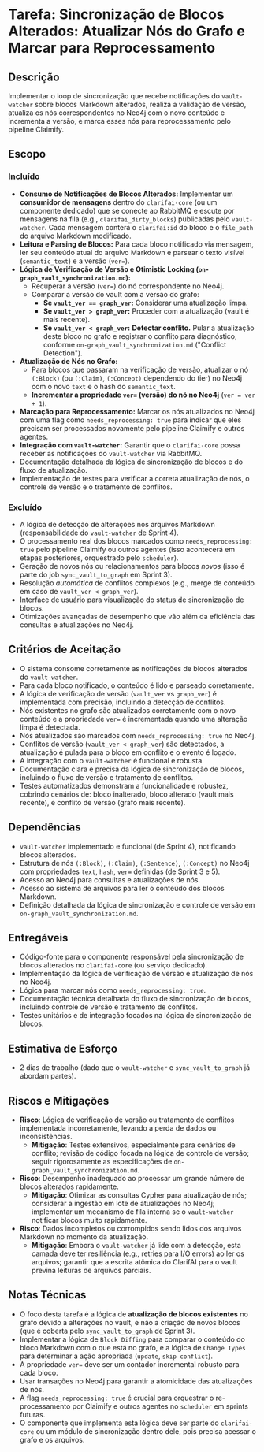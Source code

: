 # Tarefa: Sincronização de Blocos Alterados: Atualizar Nós do Grafo e Marcar para Reprocessamento

## Descrição
Implementar o loop de sincronização que recebe notificações do `vault-watcher` sobre blocos Markdown alterados, realiza a validação de versão, atualiza os nós correspondentes no Neo4j com o novo conteúdo e incrementa a versão, e marca esses nós para reprocessamento pelo pipeline Claimify.

## Escopo

### Incluído
- **Consumo de Notificações de Blocos Alterados:** Implementar um **consumidor de mensagens** dentro do `clarifai-core` (ou um componente dedicado) que se conecte ao RabbitMQ e escute por mensagens na fila (e.g., `clarifai_dirty_blocks`) publicadas pelo `vault-watcher`. Cada mensagem conterá o `clarifai:id` do bloco e o `file_path` do arquivo Markdown modificado.
- **Leitura e Parsing de Blocos:** Para cada bloco notificado via mensagem, ler seu conteúdo atual do arquivo Markdown e parsear o texto visível (`semantic_text`) e a versão (`ver=`).
- **Lógica de Verificação de Versão e Otimistic Locking (`on-graph_vault_synchronization.md`):**
    - Recuperar a versão (`ver=`) do nó correspondente no Neo4j.
    - Comparar a versão do vault com a versão do grafo:
        - **Se `vault_ver == graph_ver`:** Considerar uma atualização limpa.
        - **Se `vault_ver > graph_ver`:** Proceder com a atualização (vault é mais recente).
        - **Se `vault_ver < graph_ver`:** **Detectar conflito.** Pular a atualização deste bloco no grafo e registrar o conflito para diagnóstico, conforme `on-graph_vault_synchronization.md` ("Conflict Detection").
- **Atualização de Nós no Grafo:**
    - Para blocos que passaram na verificação de versão, atualizar o nó `(:Block)` (ou `(:Claim)`, `(:Concept)` dependendo do tier) no Neo4j com o novo `text` e o hash do `semantic_text`.
    - **Incrementar a propriedade `ver=` (versão) do nó no Neo4j** (`ver = ver + 1`).
- **Marcação para Reprocessamento:** Marcar os nós atualizados no Neo4j com uma flag como `needs_reprocessing: true` para indicar que eles precisam ser processados novamente pelo pipeline Claimify e outros agentes.
- **Integração com `vault-watcher`:** Garantir que o `clarifai-core` possa receber as notificações do `vault-watcher` via RabbitMQ.
- Documentação detalhada da lógica de sincronização de blocos e do fluxo de atualização.
- Implementação de testes para verificar a correta atualização de nós, o controle de versão e o tratamento de conflitos.

### Excluído
- A lógica de detecção de alterações nos arquivos Markdown (responsabilidade do `vault-watcher` de Sprint 4).
- O processamento real dos blocos marcados como `needs_reprocessing: true` pelo pipeline Claimify ou outros agentes (isso acontecerá em etapas posteriores, orquestrado pelo `scheduler`).
- Geração de novos nós ou relacionamentos para blocos *novos* (isso é parte do job `sync_vault_to_graph` em Sprint 3).
- Resolução *automática* de conflitos complexos (e.g., merge de conteúdo em caso de `vault_ver < graph_ver`).
- Interface de usuário para visualização do status de sincronização de blocos.
- Otimizações avançadas de desempenho que vão além da eficiência das consultas e atualizações no Neo4j.

## Critérios de Aceitação
- O sistema consome corretamente as notificações de blocos alterados do `vault-watcher`.
- Para cada bloco notificado, o conteúdo é lido e parseado corretamente.
- A lógica de verificação de versão (`vault_ver` vs `graph_ver`) é implementada com precisão, incluindo a detecção de conflitos.
- Nós existentes no grafo são atualizados corretamente com o novo conteúdo e a propriedade `ver=` é incrementada quando uma alteração limpa é detectada.
- Nós atualizados são marcados com `needs_reprocessing: true` no Neo4j.
- Conflitos de versão (`vault_ver < graph_ver`) são detectados, a atualização é pulada para o bloco em conflito e o evento é logado.
- A integração com o `vault-watcher` é funcional e robusta.
- Documentação clara e precisa da lógica de sincronização de blocos, incluindo o fluxo de versão e tratamento de conflitos.
- Testes automatizados demonstram a funcionalidade e robustez, cobrindo cenários de: bloco inalterado, bloco alterado (vault mais recente), e conflito de versão (grafo mais recente).

## Dependências
- `vault-watcher` implementado e funcional (de Sprint 4), notificando blocos alterados.
- Estrutura de nós `(:Block)`, `(:Claim)`, `(:Sentence)`, `(:Concept)` no Neo4j com propriedades `text`, `hash`, `ver=` definidas (de Sprint 3 e 5).
- Acesso ao Neo4j para consultas e atualizações de nós.
- Acesso ao sistema de arquivos para ler o conteúdo dos blocos Markdown.
- Definição detalhada da lógica de sincronização e controle de versão em `on-graph_vault_synchronization.md`.

## Entregáveis
- Código-fonte para o componente responsável pela sincronização de blocos alterados no `clarifai-core` (ou serviço dedicado).
- Implementação da lógica de verificação de versão e atualização de nós no Neo4j.
- Lógica para marcar nós como `needs_reprocessing: true`.
- Documentação técnica detalhada do fluxo de sincronização de blocos, incluindo controle de versão e tratamento de conflitos.
- Testes unitários e de integração focados na lógica de sincronização de blocos.

## Estimativa de Esforço
- 2 dias de trabalho (dado que o `vault-watcher` e `sync_vault_to_graph` já abordam partes).

## Riscos e Mitigações
- **Risco**: Lógica de verificação de versão ou tratamento de conflitos implementada incorretamente, levando a perda de dados ou inconsistências.
  - **Mitigação**: Testes extensivos, especialmente para cenários de conflito; revisão de código focada na lógica de controle de versão; seguir rigorosamente as especificações de `on-graph_vault_synchronization.md`.
- **Risco**: Desempenho inadequado ao processar um grande número de blocos alterados rapidamente.
  - **Mitigação**: Otimizar as consultas Cypher para atualização de nós; considerar a ingestão em lote de atualizações no Neo4j; implementar um mecanismo de fila interna se o `vault-watcher` notificar blocos muito rapidamente.
- **Risco**: Dados incompletos ou corrompidos sendo lidos dos arquivos Markdown no momento da atualização.
  - **Mitigação**: Embora o `vault-watcher` já lide com a detecção, esta camada deve ter resiliência (e.g., retries para I/O errors) ao ler os arquivos; garantir que a escrita atômica do ClarifAI para o vault previna leituras de arquivos parciais.

## Notas Técnicas
- O foco desta tarefa é a lógica de **atualização de blocos existentes** no grafo devido a alterações no vault, e não a criação de novos blocos (que é coberta pelo `sync_vault_to_graph` de Sprint 3).
- Implementar a lógica de `Block Diffing` para comparar o conteúdo do bloco Markdown com o que está no grafo, e a lógica de `Change Types` para determinar a ação apropriada (`update`, `skip conflict`).
- A propriedade `ver=` deve ser um contador incremental robusto para cada bloco.
- Usar transações no Neo4j para garantir a atomicidade das atualizações de nós.
- A flag `needs_reprocessing: true` é crucial para orquestrar o re-processamento por Claimify e outros agentes no `scheduler` em sprints futuras.
- O componente que implementa esta lógica deve ser parte do `clarifai-core` ou um módulo de sincronização dentro dele, pois precisa acessar o grafo e os arquivos.
